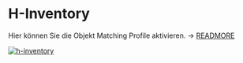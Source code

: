 # H-Inventory

Hier können Sie die Objekt Matching Profile aktivieren. → [READMORE](../../../daten-konsolidieren/h-inventory.md)

[![h-inventory](../../../assets/images/de/administration/verwaltung/import-und-schnittstellen/h-inventory/1-hi.png)](../../../assets/images/de/administration/verwaltung/import-und-schnittstellen/h-inventory/1-hi.png)

